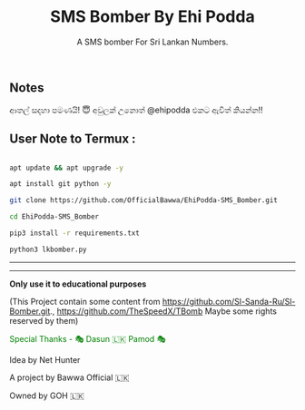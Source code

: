 <h1 align="center">SMS Bomber By Ehi Podda</h1>

<p align="center">  A SMS bomber For Sri Lankan Numbers.</p><br>

## Notes
ආතල් සදහා පමණයි! 😇
අවුලක් උනොත් @ehipodda එකට ඇවිත් කියන්න!!

## User Note to Termux :

```bash

apt update && apt upgrade -y

apt install git python -y

git clone https://github.com/OfficialBawwa/EhiPodda-SMS_Bomber.git

cd EhiPodda-SMS_Bomber

pip3 install -r requirements.txt

python3 lkbomber.py

```

___

____

**Only use it to educational purposes**

(This Project contain some content from  https://github.com/Sl-Sanda-Ru/Sl-Bomber.git.,  https://github.com/TheSpeedX/TBomb Maybe some rights reserved by them)

<p style="color:green ">Special Thanks - 🎭 Dasun 🇱🇰 Pamod 🎭 </p>
</p>Idea by Net Hunter</p>
</p>A project by Bawwa Official 🇱🇰</p>
</p>Owned by GOH 🇱🇰 </p>


